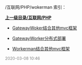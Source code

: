 /互联网/PHP/wokerman 索引：


**[上一级目录/互联网/PHP](/互联网/PHP/index.md)**

- [GatewayWoker结合其他mvc框架](/互联网/PHP/wokerman/GatewayWoker结合其他mvc框架.md)

- [GatewayWorker分布式部署](/互联网/PHP/wokerman/GatewayWorker分布式部署.md)

- [Workerman结合其他mvc框架](/互联网/PHP/wokerman/Workerman结合其他mvc框架.md)


<font size=2 color='grey'> 2020-03-08 10:46 </font>